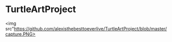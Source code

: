 # TurtleArtProject
<img src"https://github.com/alexisthebesttoeverlive/TurtleArtProject/blob/master/capture.PNG>
